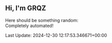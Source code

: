 ## Hi, I'm GRQZ
Here should be something random:  
Completely automated!

Last Update: 2024-12-30 12:17:53.346671+00:00
